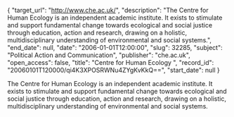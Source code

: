 {
  "target_url": "http://www.che.ac.uk/", 
  "description": "The Centre for Human Ecology is an independent academic institute. It exists to stimulate and support fundamental change towards ecological and social justice through education, action and research, drawing on a holistic, multidisciplinary understanding of environmental and social systems.", 
  "end_date": null, 
  "date": "2006-01-01T12:00:00", 
  "slug": 32285, 
  "subject": "Political Action and Communication", 
  "publisher": "che.ac.uk", 
  "open_access": false, 
  "title": "Centre for Human Ecology ", 
  "record_id": "20060101T120000/qi4K3XPOSRWNu4ZYgKvKkQ==", 
  "start_date": null
}

The Centre for Human Ecology is an independent academic institute. It exists to stimulate and support fundamental change towards ecological and social justice through education, action and research, drawing on a holistic, multidisciplinary understanding of environmental and social systems.